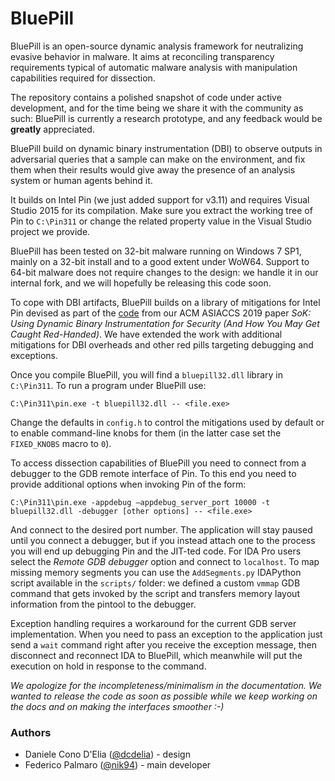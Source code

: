 # BluePill

BluePill is an open-source dynamic analysis framework for neutralizing evasive behavior in malware.
It aims at reconciling transparency requirements typical of automatic malware analysis with manipulation capabilities required for dissection.

The repository contains a polished snapshot of code under active development, and for the time being we share it with the community as such: BluePill is currently a research prototype, and any feedback would be **greatly** appreciated. 

BluePill build on dynamic binary instrumentation (DBI) to observe outputs in adversarial queries that a sample can make on the environment, and fix them when their results would give away the presence of an analysis system or human agents behind it.

It builds on Intel Pin (we just added support for v3.11) and requires Visual Studio 2015 for its compilation. Make sure you extract the working tree of Pin to `C:\Pin311` or change the related property value in the Visual Studio project we provide.

BluePill has been tested on 32-bit malware running on Windows 7 SP1, mainly on a 32-bit install and to a good extent under WoW64. Support to 64-bit malware does not require changes to the design: we handle it in our internal fork, and we will hopefully be releasing this code soon.

To cope with DBI artifacts, BluePill builds on a library of mitigations for Intel Pin devised as part of the [code](https://github.com/season-lab/sok-dbi-security/) from our ACM ASIACCS 2019 paper *SoK: Using Dynamic Binary Instrumentation for Security (And How You May Get Caught Red-Handed)*. We have extended the work with additional mitigations for DBI overheads and other red pills targeting debugging and exceptions.

Once you compile BluePill, you will find a `bluepill32.dll` library in `C:\Pin311`. To run a program under BluePill use:

```
C:\Pin311\pin.exe -t bluepill32.dll -- <file.exe>
```

Change the defaults in `config.h` to control the mitigations used by default or to enable command-line knobs for them (in the latter case set the `FIXED_KNOBS` macro to `0`).

To access dissection capabilities of BluePill you need to connect from a debugger to the GDB remote interface of Pin. To this end you need to provide additional options when invoking Pin of the form:

```
C:\Pin311\pin.exe -appdebug —appdebug_server_port 10000 -t bluepill32.dll -debugger [other options] -- <file.exe>
```

And connect to the desired port number. The application will stay paused until you connect a debugger, but if you instead attach one to the process you will end up debugging Pin and the JIT-ted code. For IDA Pro users select the *Remote GDB debugger* option and connect to `localhost`. To map missing memory segments you can use the `AddSegments.py` IDAPython script available in the `scripts/` folder: we defined a custom `vmmap` GDB command that gets invoked by the script and transfers memory layout information from the pintool to the debugger.

Exception handling requires a workaround for the current GDB server implementation. When you need to pass an exception to the application just send a `wait` command right after you receive the exception message, then disconnect and reconnect IDA to BluePill, which meanwhile will put the execution on hold in response to the command.

*We apologize for the incompleteness/minimalism in the documentation. We wanted to release the code as soon as possible while we keep working on the docs and on making the interfaces smoother :-)*

### Authors
* Daniele Cono D'Elia ([@dcdelia](https://github.com/dcdelia)) - design
* Federico Palmaro ([@nik94](https://github.com/nik94)) - main developer
